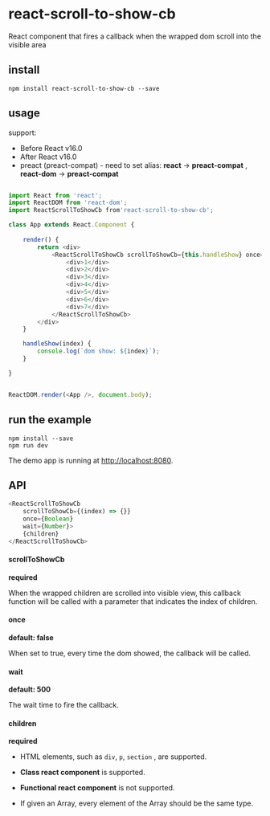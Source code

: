 # react-scroll-to-show-cb

React component that fires a callback when the wrapped dom scroll into the visible area

## install
```npm
npm install react-scroll-to-show-cb --save
```
## usage
support:  
  - Before React v16.0 
  - After React v16.0 
  - preact (preact-compat) - need to set alias: **react** -> **preact-compat** , **react-dom** -> **preact-compat** 

```javascript

import React from 'react';
import ReactDOM from 'react-dom';
import ReactScrollToShowCb from'react-scroll-to-show-cb';

class App extends React.Component {
    
    render() {
        return <div>
            <ReactScrollToShowCb scrollToShowCb={this.handleShow} once={true} wait={500}>
                <div>1</div>
                <div>2</div>
                <div>3</div>
                <div>4</div>
                <div>5</div>
                <div>6</div>
                <div>7</div>
            </ReactScrollToShowCb>
        </div>
    }

    handleShow(index) {
        console.log(`dom show: ${index}`);
    }

}


ReactDOM.render(<App />, document.body);

```

## run the example
```npm
npm install --save
npm run dev
```
The demo app is running at  [http://localhost:8080](http://localhost:8080).

## API
```javascript
<ReactScrollToShowCb
    scrollToShowCb={(index) => {}} 
    once={Boolean} 
    wait={Number}>    
    {children}     
</ReactScrollToShowCb>
```

#### scrollToShowCb

**required**

When the wrapped children are scrolled into visible view, this callback function will be called with a parameter that indicates the index of children.

#### once

**default: false** 

When set to true, every time the dom showed, the callback will be called.



#### wait

**default: 500**

The wait time to fire the callback.

#### children

**required**

- HTML elements, such as `div`, `p`, `section` , are supported.

- **Class react component** is supported.

- **Functional react component** is not supported.

- If given an Array, every element of the Array should be the same type.












